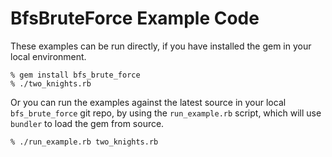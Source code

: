 # BfsBruteForce Example Code

These examples can be run directly, if you have installed the gem
in your local environment.

    % gem install bfs_brute_force
    % ./two_knights.rb

Or you can run the examples against the latest source in your local
```bfs_brute_force``` git repo, by using the ```run_example.rb```
script, which will use ```bundler``` to load the gem from source.

    % ./run_example.rb two_knights.rb
